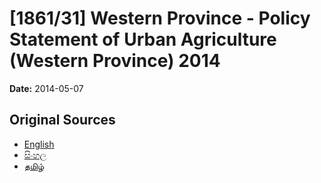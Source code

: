 # [1861/31] Western Province - Policy Statement of Urban Agriculture (Western Province) 2014

**Date:** 2014-05-07

## Original Sources

- [English](https://documents.gov.lk/view/extra-gazettes/2014/5/1861-31_E.pdf)
- [සිංහල](https://documents.gov.lk/view/extra-gazettes/2014/5/1861-31_S.pdf)
- [தமிழ்](https://documents.gov.lk/view/extra-gazettes/2014/5/1861-31_T.pdf)
